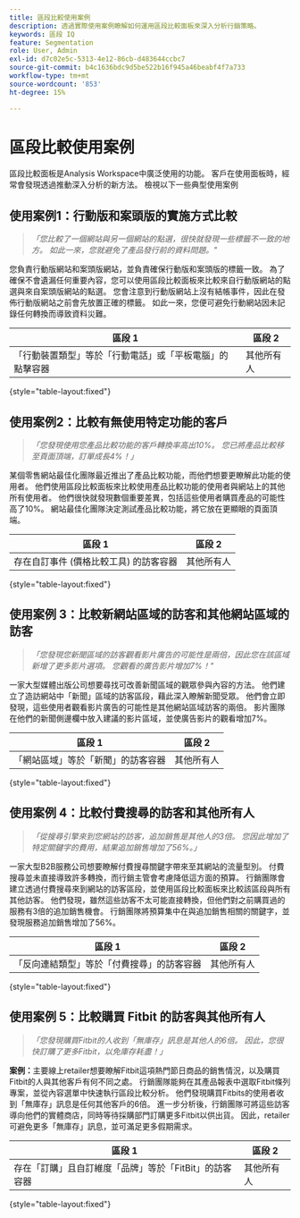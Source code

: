 ```yaml
---
title: 區段比較使用案例
description: 透過實際使用案例瞭解如何運用區段比較面板來深入分析行銷策略。
keywords: 區段 IQ
feature: Segmentation
role: User, Admin
exl-id: d7c02e5c-5313-4e12-86cb-d483644ccbc7
source-git-commit: b4c1636bdc9d5be522b16f945a46beabf4f7a733
workflow-type: tm+mt
source-wordcount: '853'
ht-degree: 15%

---
```


# 區段比較使用案例

區段比較面板是Analysis Workspace中廣泛使用的功能。 客戶在使用面板時，經常會發現透過推動深入分析的新方法。 檢視以下一些典型使用案例

## 使用案例1：行動版和案頭版的實施方式比較

> *「您比較了一個網站與另一個網站的點選，很快就發現一些標籤不一致的地方。 如此一來，您就避免了產品發行前的資料問題。&quot;*

您負責行動版網站和案頭版網站，並負責確保行動版和案頭版的標籤一致。 為了確保不會遺漏任何重要內容，您可以使用區段比較面板來比較來自行動版網站的點選與來自案頭版網站的點選。 您會注意到行動版網站上沒有結帳事件，因此在發佈行動版網站之前會先放置正確的標籤。 如此一來，您便可避免行動網站因未記錄任何轉換而導致資料災難。

| 區段 1 | 區段 2 |
|--- |--- |
| 「行動裝置類型」等於「行動電話」或「平板電腦」的點擊容器 | 其他所有人 |

{style="table-layout:fixed"}


## 使用案例2：比較有無使用特定功能的客戶

> *「您發現使用您產品比較功能的客戶轉換率高出10%。 您已將產品比較移至頁面頂端，訂單成長4%！」*

某個零售網站最佳化團隊最近推出了產品比較功能，而他們想要更瞭解此功能的使用者。 他們使用區段比較面板來比較使用產品比較功能的使用者與網站上的其他所有使用者。 他們很快就發現數個重要差異，包括這些使用者購買產品的可能性高了10%。 網站最佳化團隊決定測試產品比較功能，將它放在更顯眼的頁面頂端。

| 區段 1 | 區段 2 |
|--- |--- |
| 存在自訂事件 (價格比較工具) 的訪客容器 | 其他所有人 |

{style="table-layout:fixed"}


## 使用案例 3：比較新網站區域的訪客和其他網站區域的訪客

> *「您發現您新聞區域的訪客觀看影片廣告的可能性是兩倍，因此您在該區域新增了更多影片選項。 您觀看的廣告影片增加7%！&quot;*

一家大型媒體出版公司想要尋找可改善新聞區域的觀眾參與內容的方法。 他們建立了造訪網站中「新聞」區域的訪客區段，藉此深入瞭解新聞受眾。 他們會立即發現，這些使用者觀看影片廣告的可能性是其他網站區域訪客的兩倍。 影片團隊在他們的新聞側邊欄中放入建議的影片區域，並使廣告影片的觀看增加7%。

| 區段 1 | 區段 2 |
|--- |--- |
| 「網站區域」等於「新聞」的訪客容器 | 其他所有人 |

{style="table-layout:fixed"}


## 使用案例 4：比較付費搜尋的訪客和其他所有人

> *「從搜尋引擎來到您網站的訪客，追加銷售是其他人的3倍。 您因此增加了特定關鍵字的費用，結果追加銷售增加了56%。」*

一家大型B2B服務公司想要瞭解付費搜尋關鍵字帶來至其網站的流量型別。 付費搜尋並未直接導致許多轉換，而行銷主管會考慮降低這方面的預算。 行銷團隊會建立透過付費搜尋來到網站的訪客區段，並使用區段比較面板來比較該區段與所有其他訪客。 他們發現，雖然這些訪客不太可能直接轉換，但他們對之前購買過的服務有3倍的追加銷售機會。 行銷團隊將預算集中在與追加銷售相關的關鍵字，並發現服務追加銷售增加了56%。

| 區段 1 | 區段 2 |
|--- |--- |
| 「反向連結類型」等於「付費搜尋」的訪客容器 | 其他所有人 |

{style="table-layout:fixed"}


## 使用案例 5：比較購買 Fitbit 的訪客與其他所有人

> *「您發現購買Fitbit的人收到「無庫存」訊息是其他人的6倍。 因此，您很快訂購了更多Fitbit，以免庫存耗盡！」*

**案例：**&#x200B;主要線上retailer想要瞭解Fitbit這項熱門節日商品的銷售情況，以及購買Fitbit的人與其他客戶有何不同之處。 行銷團隊能夠在其產品報表中選取Fitbit條列專案，並從內容選單中快速執行區段比較分析。 他們發現購買Fitbits的使用者收到「無庫存」訊息是任何其他客戶的6倍。 進一步分析後，行銷團隊可將這些訪客導向他們的實體商店，同時等待採購部門訂購更多Fitbit以供出貨。 因此，retailer可避免更多「無庫存」訊息，並可滿足更多假期需求。

| 區段 1 | 區段 2 |
|--- |--- |
| 存在「訂購」且自訂維度「品牌」等於「FitBit」的訪客容器 | 其他所有人 |

{style="table-layout:fixed"}